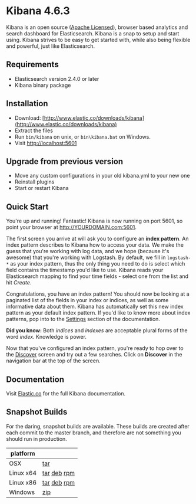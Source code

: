 # Kibana 4.6.3

Kibana is an open source ([Apache Licensed](https://github.com/elastic/kibana/blob/master/LICENSE.md)), browser based analytics and search dashboard for Elasticsearch. Kibana is a snap to setup and start using. Kibana strives to be easy to get started with, while also being flexible and powerful, just like Elasticsearch.

## Requirements

- Elasticsearch version 2.4.0 or later
- Kibana binary package

## Installation

* Download: [http://www.elastic.co/downloads/kibana](http://www.elastic.co/downloads/kibana)
* Extract the files
* Run `bin/kibana` on unix, or `bin\kibana.bat` on Windows.
* Visit [http://localhost:5601](http://localhost:5601)


## Upgrade from previous version

* Move any custom configurations in your old kibana.yml to your new one
* Reinstall plugins
* Start or restart Kibana

## Quick Start

You're up and running! Fantastic! Kibana is now running on port 5601, so point your browser at http://YOURDOMAIN.com:5601.

The first screen you arrive at will ask you to configure an **index pattern**. An index pattern describes to Kibana how to access your data. We make the guess that you're working with log data, and we hope (because it's awesome) that you're working with Logstash. By default, we fill in `logstash-*` as your index pattern, thus the only thing you need to do is select which field contains the timestamp you'd like to use. Kibana reads your Elasticsearch mapping to find your time fields - select one from the list and hit *Create*.

Congratulations, you have an index pattern! You should now be looking at a paginated list of the fields in your index or indices, as well as some informative data about them. Kibana has automatically set this new index pattern as your default index pattern. If you'd like to know more about index patterns, pop into to the [Settings](#settings) section of the documentation.

**Did you know:** Both *indices* and *indexes* are acceptable plural forms of the word *index*. Knowledge is power.

Now that you've configured an index pattern, you're ready to hop over to the [Discover](#discover) screen and try out a few searches. Click on **Discover** in the navigation bar at the top of the screen.

## Documentation

Visit [Elastic.co](http://www.elastic.co/guide/en/kibana/current/index.html) for the full Kibana documentation.

## Snapshot Builds

For the daring, snapshot builds are available. These builds are created after each commit to the master branch, and therefore are not something you should run in production.

| platform |  |
| --- | --- |
| OSX | [tar](http://download.elastic.co/kibana/kibana-snapshot/kibana-4.6.3-SNAPSHOT-darwin-x86_64.tar.gz) |
| Linux x64 | [tar](http://download.elastic.co/kibana/kibana-snapshot/kibana-4.6.3-SNAPSHOT-linux-x86_64.tar.gz) [deb](https://download.elastic.co/kibana/kibana-snapshot/kibana-4.6.3-SNAPSHOT-amd64.deb) [rpm](https://download.elastic.co/kibana/kibana-snapshot/kibana-4.6.3-SNAPSHOT-x86_64.rpm) |
| Linux x86 | [tar](http://download.elastic.co/kibana/kibana-snapshot/kibana-4.6.3-SNAPSHOT-linux-x86.tar.gz) [deb](https://download.elastic.co/kibana/kibana-snapshot/kibana-4.6.3-SNAPSHOT-i386.deb) [rpm](https://download.elastic.co/kibana/kibana-snapshot/kibana-4.6.3-SNAPSHOT-i686.rpm) |
| Windows | [zip](http://download.elastic.co/kibana/kibana-snapshot/kibana-4.6.3-SNAPSHOT-windows-x86.zip) |
